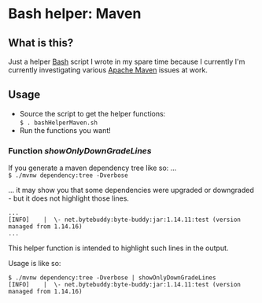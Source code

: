 # Bash helper: Maven

## What is this?

Just a helper [Bash](https://www.gnu.org/software/bash/) script I wrote in my spare time because I currently I'm currently investigating various [Apache Maven](https://maven.apache.org/) issues at work.

## Usage 

* Source the script to get the helper functions:  
`$ . bashHelperMaven.sh`
* Run the functions you want!

### Function _showOnlyDownGradeLines_

If you generate a maven dependency tree like so: ...  
`$ ./mvnw dependency:tree -Dverbose`

... it may show you that some dependencies were upgraded or downgraded - but it does not highlight those lines.

```
...
[INFO]    |  \- net.bytebuddy:byte-buddy:jar:1.14.11:test (version managed from 1.14.16)
...
```

This helper function is intended to highlight such lines in the output. 

Usage is like so: 

```
$ ./mvnw dependency:tree -Dverbose | showOnlyDownGradeLines
[INFO]    |  \- net.bytebuddy:byte-buddy:jar:1.14.11:test (version managed from 1.14.16)
```


